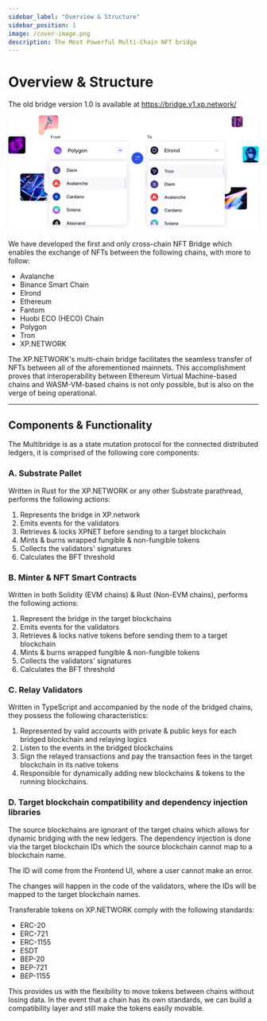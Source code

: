 ```yaml
---
sidebar_label: "Overview & Structure"
sidebar_position: 1
image: /cover-image.png
description: The Most Powerful Multi-Chain NFT bridge
---
```


# Overview & Structure

The old bridge version 1.0 is available at https://bridge.v1.xp.network/<br/>

![Bridge](../../static/img/52.Bridge.png)

We have developed the first and only cross-chain NFT Bridge which enables the exchange of NFTs between the following chains, with more to follow:

- Avalanche
- Binance Smart Chain
- Elrond
- Ethereum
- Fantom
- Huobi ECO (HECO) Chain
- Polygon
- Tron
- XP.NETWORK

The XP.NETWORK's multi-chain bridge facilitates the seamless transfer of NFTs between all of the aforementioned mainnets. This accomplishment proves that interoperability between Ethereum Virtual Machine-based chains and WASM-VM-based chains is not only possible, but is also on the verge of being operational.

<hr/>

## Components & Functionality

The Multibridge is as a state mutation protocol for the connected distributed ledgers, it is comprised of the following core components:

### A. Substrate Pallet

Written in Rust for the XP.NETWORK or any other Substrate parathread, performs the following actions:

1. Represents the bridge in XP.network
2. Emits events for the validators
3. Retrieves & locks XPNET before sending to a target blockchain
4. Mints & burns wrapped fungible & non-fungible tokens
5. Collects the validators' signatures
6. Calculates the BFT threshold

### B. Minter & NFT Smart Contracts

Written in both Solidity (EVM chains) & Rust (Non-EVM chains), performs the following actions:

1. Represent the bridge in the target blockchains
2. Emits events for the validators
3. Retrieves & locks native tokens before sending them to a target blockchain
4. Mints & burns wrapped fungible & non-fungible tokens
5. Collects the validators' signatures
6. Calculates the BFT threshold

### C. Relay Validators

Written in TypeScript and accompanied by the node of the bridged chains, they possess the following characteristics:

1. Represented by valid accounts with private & public keys for each bridged blockchain and relaying logics
2. Listen to the events in the bridged blockchains
3. Sign the relayed transactions and pay the transaction fees in the target blockchain in its native tokens
4. Responsible for dynamically adding new blockchains & tokens to the running blockchains.

### D. Target blockchain compatibility and dependency injection libraries

The source blockchains are ignorant of the target chains which allows for dynamic bridging with the new ledgers. The dependency injection is done via the target blockchain IDs which the source blockchain cannot map to a blockchain name.

The ID will come from the Frontend UI, where a user cannot make an error.

The changes will happen in the code of the validators, where the IDs will be mapped to the target blockchain names.

Transferable tokens on XP.NETWORK comply with the following standards:

- ERC-20
- ERC-721
- ERC-1155
- ESDT
- BEP-20
- BEP-721
- BEP-1155

This provides us with the flexibility to move tokens between chains without losing data. In the event that a chain has its own standards, we can build a compatibility layer and still make the tokens easily movable.
